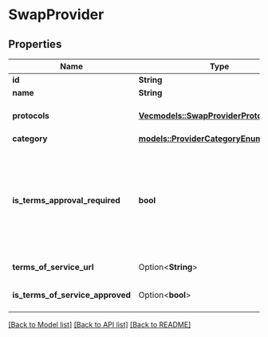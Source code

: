# SwapProvider

## Properties

Name | Type | Description | Notes
------------ | ------------- | ------------- | -------------
**id** | **String** | The ID of the provider | 
**name** | **String** | Name of the provider | 
**protocols** | [**Vec<models::SwapProviderProtocolsEnum>**](SwapProviderProtocolsEnum.md) | List of supported protocols. Protocols are specific per provider | 
**category** | [**models::ProviderCategoryEnum**](ProviderCategoryEnum.md) |  | 
**is_terms_approval_required** | **bool** | Indicates whether the terms of service are required for the provider. if `true`, the user must approve the terms of service before using the provider. otherwise, `termsOfServiceUrl` and `isTermsOfServiceApproved` are not shown under the provider data. | 
**terms_of_service_url** | Option<**String**> | URL to the terms of service | [optional]
**is_terms_of_service_approved** | Option<**bool**> | Indicates whether the terms of service are approved by the user | [optional]

[[Back to Model list]](../README.md#documentation-for-models) [[Back to API list]](../README.md#documentation-for-api-endpoints) [[Back to README]](../README.md)


